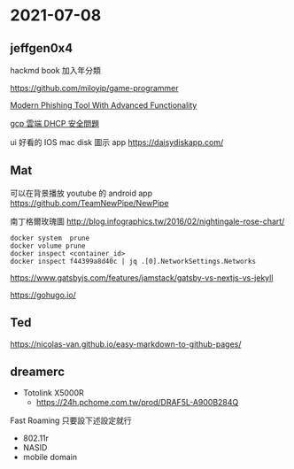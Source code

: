# 2021-07-08

## jeffgen0x4

hackmd book 加入年分類

https://github.com/miloyip/game-programmer

[Modern Phishing Tool With Advanced Functionality](https://github.com/DarkSecDevelopers/HiddenEye-Legacy)

[gcp 雲端 DHCP 安全問題](https://speakerdeck.com/funnysystems/yun-duan-dhcp-an-quan-wen-ti)

ui 好看的 IOS mac disk 圖示 app
https://daisydiskapp.com/

## Mat

可以在背景播放 youtube 的 android app
https://github.com/TeamNewPipe/NewPipe

南丁格爾玫瑰圖
http://blog.infographics.tw/2016/02/nightingale-rose-chart/

```
docker system  prune
docker volume prune
docker inspect <container_id>
docker inspect f44399a8d40c | jq .[0].NetworkSettings.Networks
```

https://www.gatsbyjs.com/features/jamstack/gatsby-vs-nextjs-vs-jekyll

https://gohugo.io/

## Ted

https://nicolas-van.github.io/easy-markdown-to-github-pages/

## dreamerc

- Totolink    X5000R
    - https://24h.pchome.com.tw/prod/DRAF5L-A900B284Q

Fast Roaming 只要設下述設定就行
- 802.11r
- NASID
- mobile domain

